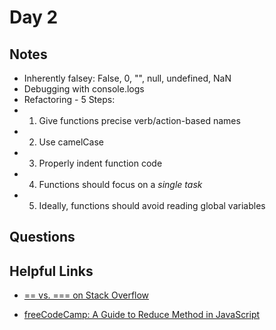 # Day 2

## Notes

* Inherently falsey: False, 0, "", null, undefined, NaN
* Debugging with console.logs
* Refactoring  - 5 Steps: 
 * 1. Give functions precise verb/action-based names
 * 2. Use camelCase
 * 3. Properly indent function code
 * 4. Functions should focus on a *single task*
 * 5. Ideally, functions should avoid reading global variables

## Questions

## Helpful Links
* [== vs. === on Stack Overflow](https://stackoverflow.com/questions/359494/which-equals-operator-vs-should-be-used-in-javascript-comparisons/359509#359509)

* [freeCodeCamp: A Guide to Reduce Method in JavaScript](https://www.freecodecamp.org/news/reduce-f47a7da511a9/)
